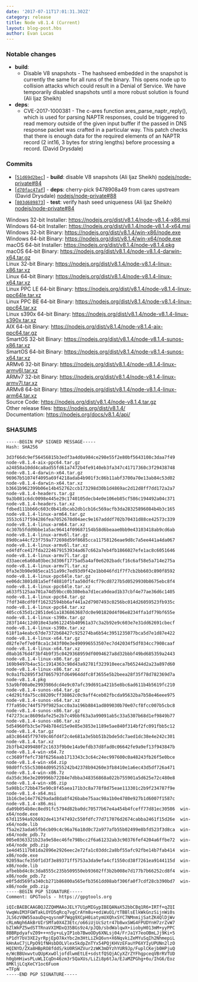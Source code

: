 ```yaml
---
date: '2017-07-11T17:01:31.302Z'
category: release
title: Node v8.1.4 (Current)
layout: blog-post.hbs
author: Evan Lucas
---
```


### Notable changes

- **build**:
  - Disable V8 snapshots - The hashseed embedded in the snapshot is currently the same for all runs of the binary. This opens node up to collision attacks which could result in a Denial of Service. We have temporarily disabled snapshots until a more robust solution is found (Ali Ijaz Sheikh)
- **deps**:
  - CVE-2017-1000381 - The c-ares function ares_parse_naptr_reply(), which is used for parsing NAPTR responses, could be triggered to read memory outside of the given input buffer if the passed in DNS response packet was crafted in a particular way. This patch checks that there is enough data for the required elements of an NAPTR record (2 int16, 3 bytes for string lengths) before processing a record. (David Drysdale)

### Commits

- [[`51d69d2bec`](https://github.com/nodejs/node/commit/51d69d2bec)] - **build**: disable V8 snapshots (Ali Ijaz Sheikh) [nodejs/node-private#84](https://github.com/nodejs/node-private/pull/84)
- [[`d70fac47af`](https://github.com/nodejs/node/commit/d70fac47af)] - **deps**: cherry-pick 9478908a49 from cares upstream (David Drysdale) [nodejs/node-private#88](https://github.com/nodejs/node-private/pull/88)
- [[`803d689873`](https://github.com/nodejs/node/commit/803d689873)] - **test**: verify hash seed uniqueness (Ali Ijaz Sheikh) [nodejs/node-private#84](https://github.com/nodejs/node-private/pull/84)

Windows 32-bit Installer: https://nodejs.org/dist/v8.1.4/node-v8.1.4-x86.msi \
Windows 64-bit Installer: https://nodejs.org/dist/v8.1.4/node-v8.1.4-x64.msi \
Windows 32-bit Binary: https://nodejs.org/dist/v8.1.4/win-x86/node.exe \
Windows 64-bit Binary: https://nodejs.org/dist/v8.1.4/win-x64/node.exe \
macOS 64-bit Installer: https://nodejs.org/dist/v8.1.4/node-v8.1.4.pkg \
macOS 64-bit Binary: https://nodejs.org/dist/v8.1.4/node-v8.1.4-darwin-x64.tar.gz \
Linux 32-bit Binary: https://nodejs.org/dist/v8.1.4/node-v8.1.4-linux-x86.tar.xz \
Linux 64-bit Binary: https://nodejs.org/dist/v8.1.4/node-v8.1.4-linux-x64.tar.xz \
Linux PPC LE 64-bit Binary: https://nodejs.org/dist/v8.1.4/node-v8.1.4-linux-ppc64le.tar.xz \
Linux PPC BE 64-bit Binary: https://nodejs.org/dist/v8.1.4/node-v8.1.4-linux-ppc64.tar.xz \
Linux s390x 64-bit Binary: https://nodejs.org/dist/v8.1.4/node-v8.1.4-linux-s390x.tar.xz \
AIX 64-bit Binary: https://nodejs.org/dist/v8.1.4/node-v8.1.4-aix-ppc64.tar.gz \
SmartOS 32-bit Binary: https://nodejs.org/dist/v8.1.4/node-v8.1.4-sunos-x86.tar.xz \
SmartOS 64-bit Binary: https://nodejs.org/dist/v8.1.4/node-v8.1.4-sunos-x64.tar.xz \
ARMv6 32-bit Binary: https://nodejs.org/dist/v8.1.4/node-v8.1.4-linux-armv6l.tar.xz \
ARMv7 32-bit Binary: https://nodejs.org/dist/v8.1.4/node-v8.1.4-linux-armv7l.tar.xz \
ARMv8 64-bit Binary: https://nodejs.org/dist/v8.1.4/node-v8.1.4-linux-arm64.tar.xz \
Source Code: https://nodejs.org/dist/v8.1.4/node-v8.1.4.tar.gz \
Other release files: https://nodejs.org/dist/v8.1.4/ \
Documentation: https://nodejs.org/docs/v8.1.4/api/

### SHASUMS

```
-----BEGIN PGP SIGNED MESSAGE-----
Hash: SHA256

3d3f66dc9ef56456815b3edf3a4d0a984ce298e55f2e80bf5643108c3daa7f49  node-v8.1.4-aix-ppc64.tar.gz
a24858a10dd4ca8ad55fd61a7472b4fe9140eb3fa347c41717360c3f29438748  node-v8.1.4-darwin-x64.tar.gz
96967b51074f4095a69f4218adab4b901f3c86b11abf3700a70e13ab84c53d02  node-v8.1.4-darwin-x64.tar.xz
b3661b962399b06e14b452762ccb173298d30b1d4869ac2d12d8ff7dd172a2a7  node-v8.1.4-headers.tar.gz
9a3b081c6dc0098e445e29c1740105decb4e0e106eb85cf586c194492a04c371  node-v8.1.4-headers.tar.xz
fdbed111bb66c603c0b41dbcab2db1cb16c569acfb3da28325896084b4b3c165  node-v8.1.4-linux-arm64.tar.gz
3553c617f594286fea7052678d04aec9e167adddf702b70431d88ce42573c339  node-v8.1.4-linux-arm64.tar.xz
4c307b5fdd9bbe1a5ac96414f09687154b58d6beaae0bb9e43103418ab9cd6ab  node-v8.1.4-linux-armv6l.tar.gz
89d0ca44cf23f759a772698d59f8685cca11758126eae9d8c7a5ee441a4da067  node-v8.1.4-linux-armv6l.tar.xz
ed4fdfce417fda2224679153934ad67c662a7eb4fb1866027efe1ac8c6051646  node-v8.1.4-linux-armv7l.tar.gz
d33aece6a60a03bec3d306f1775ad5a4af0e6202badcf16c6af58e5a714e275a  node-v8.1.4-linux-armv7l.tar.xz
0fa3e3b90e985eca151a99c7ed93d9f42e1bb046fd1f7f7cb2bb603c890f8592  node-v8.1.4-linux-ppc64le.tar.gz
ee06dc3801d81a5eff48810f1faa50df4cf79cd8727b5d0529930b8675ebc8f4  node-v8.1.4-linux-ppc64le.tar.xz
a633f5125aa701a74d59bcc0b380eba7d1eca9dead1b37cbf4e77ae36d6c1405  node-v8.1.4-linux-ppc64.tar.gz
7fdf348cdf0ff16232594bb6af441a2d7907493c0256bc014d26059523fb935c  node-v8.1.4-linux-ppc64.tar.xz
405cc635d1c2851de61a1836863687dc0e901820d4f06e8234ffa1df79bf655e  node-v8.1.4-linux-s390x.tar.gz
283f144c12d018e43a9612245b40961a37c3a2b92e9c603e7e31dd62691cbecf  node-v8.1.4-linux-s390x.tar.xz
618f1a4eabc67de7372b68427c925274ba6b54c3951235077bca5d7e1d87e422  node-v8.1.4-linux-x64.tar.gz
d82fe7ef7e0f8ca1c343f00e3e490996553507ec7d42034f5df034cc7908caaf  node-v8.1.4-linux-x64.tar.xz
d0ab1676d4f3bf4b9f35c0429368959df0094627a8d32bbbf49bd685359a2443  node-v8.1.4-linux-x86.tar.gz
169b9497b4ac51c1914363c98d43a92781f323910eeca7b65244d2a23a897d60  node-v8.1.4-linux-x86.tar.xz
9c0a1fb2895f3d7865793fd64964ddfc8f3655e5b2beea28f35f78d782369d7a  node-v8.1.4.pkg
53a9bf00a0e2993986dcd4e9c07afc39d691a421b5e8bc6ad611b4b5619fc210  node-v8.1.4-sunos-x64.tar.gz
c4d291fda75cc88209cff38862c0c9aff4ceb02fbcda95632ba7b58e46eee975  node-v8.1.4-sunos-x64.tar.xz
f7fa950c744f579f9825acc0a3a196b8841ad809030b70e07cf8fcc007b5cbc8  node-v8.1.4-sunos-x86.tar.gz
f47273cac8609dafe25e2b7c49bbf63a3a99091ab5c33a5307b68d1ef9849b77  node-v8.1.4-sunos-x86.tar.xz
5d54960fb3c5e794b784d15e9e85e3853e1189e5ae840f314bf2fc091fbb5c12  node-v8.1.4.tar.gz
a83c86445f79749c46fd4f2c4e681a3e5bb51b2bde5dc7aed1dc38e4e242c301  node-v8.1.4.tar.xz
2b3fb42499480f2c1633f9b0e14a9efdb37d8fad0c06642fe9a9ef13f943847b  node-v8.1.4-win-x64.7z
cc3689ffefc738f6256aab1713343c3c64c24ec997600c0a48243fb26f5e0bce  node-v8.1.4-win-x64.zip
98d0ffc55c53084d095255242b42378b94260e3fb8410e1a6ec43d5df726a471  node-v8.1.4-win-x86.7z
da35dc36e3e209996b72284e7dbba348356868a022b755901a5d625e72c480e8  node-v8.1.4-win-x86.zip
5a98b1c72bb475e90c8f45aea171b3c8a778f8d75eae113301c2b9f234787f9e  node-v8.1.4-x64.msi
1b16cbe14e77629adad8da8f426babe75aac98a1b0e4780e927b1d6007f1587c  node-v8.1.4-x86.msi
da09b054b8ec8ed91fc5794d82ba0dc70577b67e4a454b4fceff77d81ec30586  win-x64/node.exe
67d11594a926692de413f47492c550fdfc77d717076d2674cabba2461f15d26e  win-x64/node.lib
f5a2e23ada65fb6cb09c4c96a76a18d0c72a977afb55b02499e8bfd523f3d8ca  win-x64/node_pdb.7z
005e0363321b23a9e58ec46fe798bcc2f6a61232ab3c90376fef4204a6ffbe72  win-x64/node_pdb.zip
1e4d45117b81da2896e2926eec2e72fa1c03ddc2a8bf55afc92fbe14b7fab414  win-x86/node.exe
92059acfe350f1d3f3e89371ff5753a3da9efa4cf1550cd38f7261ea9144115d  win-x86/node.lib
afbebbd4c8c3da8555c235b509550eb93602ff3b2b008e7d177b7b66252cd8f4  win-x86/node_pdb.7z
e0f5dd569fa340cb271b86800a565efb3561dd08abf306fa0f7cdf28cb390bd7  win-x86/node_pdb.zip
-----BEGIN PGP SIGNATURE-----
Comment: GPGTools - https://gpgtools.org

iQIcBAEBCAAGBQJZZQHMAAoJELY7U1pMIGypIBEQANaX52bbCBq1R6+IRTf+qZQI
VwqWuIM3FGWTakLOYD5qRcq7vgCrAYm8u+ediWuO1/tTBBlsElkWkGnzSijnWi0s
JLS6zV0W55aauDq+qysnmP7Wqg9XCpH0iatymUXQhxSYC7NMnmijSatZK4QlDjWv
cRLmNgh6AkBrUIrSMfa0X4Z3Etc/o66iUjUcSztr47b8wxSWG4FPUDYnH7zrZvW7
bZlWkPZ5wdSTTRnaVXIMDxQ35BGs9z4/pJQb/sbdWalqwX+iiobyH013mM+yyPPC
8BBRpdyafvZ09+++n5y+uLyIP1ob7BwoODy6XNLsj04/FrJa1Y7eoOBmLJj9Ki+5
sP1dY7bV3XE2yrRpjEpO7AxYbc2m3HtLiZkQ6vn+X6NqvkiZeMYuSqIh2NhmepiL
kHnAxC7jLPpO91fNHsbDOLVlex5kdpZnTYx54PQjKHVzEFauYP6XYIyUPUNn2lzO
HQINYD/ZXa8HBpRO8fddS/kU0RSHZVur2zWK3mDYzhYUR9Jp/FuplCKejb0HPjuQ
e/WcBBUxwvtuQUpKxwOljofdlwmEtLE+sdstfQSQjACyXZrZYFhgpceqVBrRVTUD
h0gbHHiwsPLuWLICqDn46zm3r5QaXUs/LiZi8p6tJa/EJaMZPGhg+6u/IhG6/Eoz
8MKljLCqXeCY1oc6Fuom
=TFpN
-----END PGP SIGNATURE-----

```
